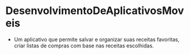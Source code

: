 # DesenvolvimentoDeAplicativosMoveis

- Um aplicativo que permite salvar e organizar suas receitas favoritas, criar listas de compras com base nas receitas escolhidas.
